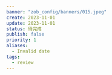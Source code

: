 ```yaml
---
banner: "zob_config/banners/015.jpeg"
create: 2023-11-01
update: 2023-11-01
status: 待完成
publish: false
priority: 1
aliases: 
  - Invalid date
tags: 
  - review
---
```


